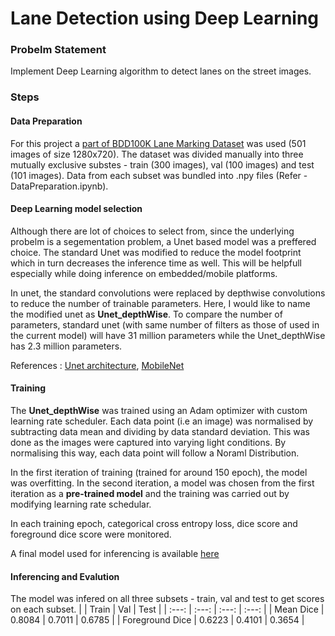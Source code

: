 # Lane Detection using Deep Learning

### Probelm Statement
Implement Deep Learning algorithm to detect lanes on the street images.

### Steps
#### Data Preparation
For this project a [part of BDD100K Lane Marking Dataset](https://s3.amazonaws.com/assignment-lane-marking-data/data.zip) was used (501 images of size 1280x720). The dataset was divided manually into three mutually exclusive substes - train (300 images), val (100 images) and test (101 images). Data from each subset was bundled into .npy files (Refer - DataPreparation.ipynb).

#### Deep Learning model selection
Although there are lot of choices to select from, since the underlying probelm is a segementation problem, a Unet based model was a preffered choice. The standard Unet was modified to reduce the model footprint which in turn decreases the inference time as well. This will be helpfull especially while doing inference on embedded/mobile platforms.

In unet, the standard convolutions were replaced by depthwise convolutions to reduce the number of trainable parameters. Here, I would like to name the modified unet as **Unet_depthWise**. To compare the number of parameters, standard unet (with same number of filters as those of used in the current model) will have 31 million parameters while the Unet_depthWise has 2.3 million parameters. 

References : [Unet architecture](https://github.com/zhixuhao/unet), [MobileNet](https://github.com/Zehaos/MobileNet)

#### Training
The **Unet_depthWise** was trained using an Adam optimizer with custom learning rate scheduler. Each data point (i.e an image) was normalised by subtracting data mean and dividing by data standard deviation. This was done as the images were captured into varying light conditions. By normalising this way, each data point will follow a Noraml Distribution.

In the first iteration of training (trained for around 150 epoch), the model was overfitting. In the second iteration, a model was chosen from the first iteration as a **pre-trained model** and the training was carried out by modifying learning rate schedular.

In each training epoch, categorical cross entropy loss, dice score and foreground dice score were monitored. 

A final model used for inferencing is available [here](https://drive.google.com/file/d/1prgT3GHdz7MRsq6QyyE7VFhFcyRDT9GH/view?usp=sharing)

#### Inferencing and Evalution
The model was infered on all three subsets - train, val and test to get scores on each subset.
|  | Train | Val | Test |
| :---: | :---: | :---: | :---: |
| Mean Dice | 0.8084 | 0.7011 | 0.6785 |
| Foreground Dice | 0.6223 | 0.4101 | 0.3654 |

